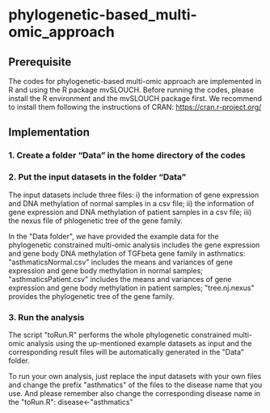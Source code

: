 # phylogenetic-based_multi-omic_approach

## Prerequisite
The codes for phylogenetic-based multi-omic approach are implemented in R and using the R package mvSLOUCH. Before running the codes, please install the R environment and the mvSLOUCH package first. We recommend to install them following the instructions of CRAN:
https://cran.r-project.org/

## Implementation 
### 1. Create a folder “Data” in the home directory of the codes 
### 2. Put the input datasets in the folder “Data”
The input datasets include three files: i) the information of gene expression and DNA methylation of normal samples in a csv file; ii) the information of gene expression and DNA methylation of patient samples in a csv file; iii) the nexus file of phlogenetic tree of the gene family. 

In the "Data folder", we have provided the example data for the phylogenetic constrained multi-omic analysis includes the gene expression and gene body DNA methylation of TGFbeta gene family in asthmatics:
"asthmaticsNormal.csv" includes the means and variances of gene expression and gene body methylation in normal samples;
"asthmaticsPatient.csv" includes the means and variances of gene expression and gene body methylation in patient samples;
"tree.nj.nexus" provides the phylogenetic tree of the gene family. 

### 3. Run the analysis

The script "toRun.R" performs the whole phylogenetic constrained multi-omic analysis using the up-mentioned example datasets as input and the corresponding result files will be automatically generated in the "Data" folder. 

To run your own analysis, just replace the input datasets with your own files and change the prefix "asthmatics" of the files to the disease name that you use. And please remember also change the corresponding disease name in the "toRun.R": disease<-"asthmatics"

